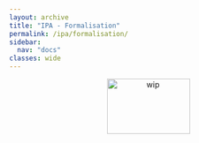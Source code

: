 ```yaml
---
layout: archive
title: "IPA - Formalisation"
permalink: /ipa/formalisation/
sidebar:
  nav: "docs"
classes: wide
---
```



<div>
 <p align="center">
   <img src="{{site.baseurl}}/assets/images/wip_small.jpg" alt="wip"
 	   title="Under Construction" width="150" height="100" />
 </p>
</div>

